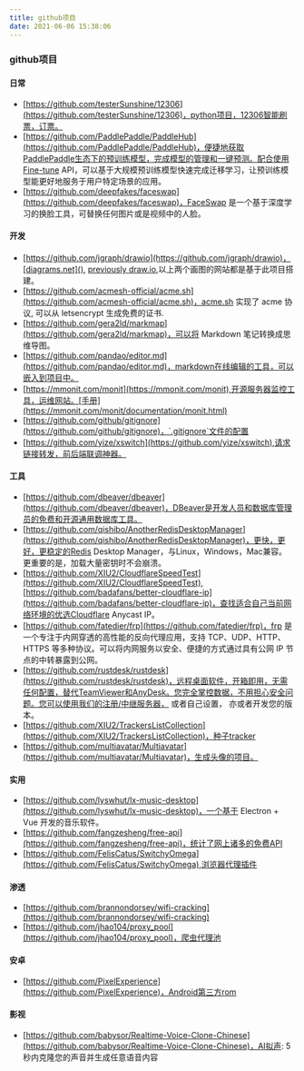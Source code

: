 ```yaml
---
title: github项目
date: 2021-06-06 15:38:06
---
```



### github项目

#### 日常
* [https://github.com/testerSunshine/12306](https://github.com/testerSunshine/12306)，python项目，12306智能刷票，订票。
* [https://github.com/PaddlePaddle/PaddleHub](https://github.com/PaddlePaddle/PaddleHub)，便捷地获取PaddlePaddle生态下的预训练模型，完成模型的管理和一键预测。配合使用Fine-tune API，可以基于大规模预训练模型快速完成迁移学习，让预训练模型能更好地服务于用户特定场景的应用。
* [https://github.com/deepfakes/faceswap](https://github.com/deepfakes/faceswap)，FaceSwap 是一个基于深度学习的换脸工具，可替换任何图片或是视频中的人脸。


#### 开发
* [https://github.com/jgraph/drawio](https://github.com/jgraph/drawio)，[diagrams.net](), [previously draw.io](),以上两个画图的网站都是基于此项目搭建。
* [https://github.com/acmesh-official/acme.sh](https://github.com/acmesh-official/acme.sh)，acme.sh 实现了 acme 协议, 可以从 letsencrypt 生成免费的证书.
* [https://github.com/gera2ld/markmap](https://github.com/gera2ld/markmap)，可以将 Markdown 笔记转换成思维导图。
* [https://github.com/pandao/editor.md](https://github.com/pandao/editor.md)，markdown在线编辑的工具，可以嵌入到项目中。
* [https://mmonit.com/monit](https://mmonit.com/monit),开源服务器监控工具，运维网站。[手册](https://mmonit.com/monit/documentation/monit.html)
* [https://github.com/github/gitignore](https://github.com/github/gitignore)，`.gitignore`文件的配置
* [https://github.com/yize/xswitch](https://github.com/yize/xswitch),请求链接转发，前后端联调神器。

#### 工具
* [https://github.com/dbeaver/dbeaver](https://github.com/dbeaver/dbeaver)，DBeaver是开发人员和数据库管理员的免费和开源通用数据库工具。
* [https://github.com/qishibo/AnotherRedisDesktopManager](https://github.com/qishibo/AnotherRedisDesktopManager)，更快，更好，更稳定的Redis Desktop Manager，与Linux，Windows，Mac兼容。 更重要的是，加载大量密钥时不会崩溃。
* [https://github.com/XIU2/CloudflareSpeedTest](https://github.com/XIU2/CloudflareSpeedTest),[https://github.com/badafans/better-cloudflare-ip](https://github.com/badafans/better-cloudflare-ip)，查找适合自己当前网络环境的优选Cloudflare Anycast IP。
* [https://github.com/fatedier/frp](https://github.com/fatedier/frp)，frp 是一个专注于内网穿透的高性能的反向代理应用，支持 TCP、UDP、HTTP、HTTPS 等多种协议。可以将内网服务以安全、便捷的方式通过具有公网 IP 节点的中转暴露到公网。
* [https://github.com/rustdesk/rustdesk](https://github.com/rustdesk/rustdesk)，远程桌面软件，开箱即用，无需任何配置，替代TeamViewer和AnyDesk。您完全掌控数据，不用担心安全问题。您可以使用我们的注册/中继服务器， 或者自己设置， 亦或者开发您的版本。
* [https://github.com/XIU2/TrackersListCollection](https://github.com/XIU2/TrackersListCollection)，种子tracker
* [https://github.com/multiavatar/Multiavatar](https://github.com/multiavatar/Multiavatar)，生成头像的项目。



#### 实用
* [https://github.com/lyswhut/lx-music-desktop](https://github.com/lyswhut/lx-music-desktop)，一个基于 Electron + Vue 开发的音乐软件。
* [https://github.com/fangzesheng/free-api](https://github.com/fangzesheng/free-api)，统计了网上诸多的免费API
* [https://github.com/FelisCatus/SwitchyOmega](https://github.com/FelisCatus/SwitchyOmega),浏览器代理插件

#### 渗透
* [https://github.com/brannondorsey/wifi-cracking](https://github.com/brannondorsey/wifi-cracking)
* [https://github.com/jhao104/proxy_pool](https://github.com/jhao104/proxy_pool)，爬虫代理池


#### 安卓
* [https://github.com/PixelExperience](https://github.com/PixelExperience)，Android第三方rom



#### 影视
* [https://github.com/babysor/Realtime-Voice-Clone-Chinese](https://github.com/babysor/Realtime-Voice-Clone-Chinese)，AI拟声: 5秒内克隆您的声音并生成任意语音内容
